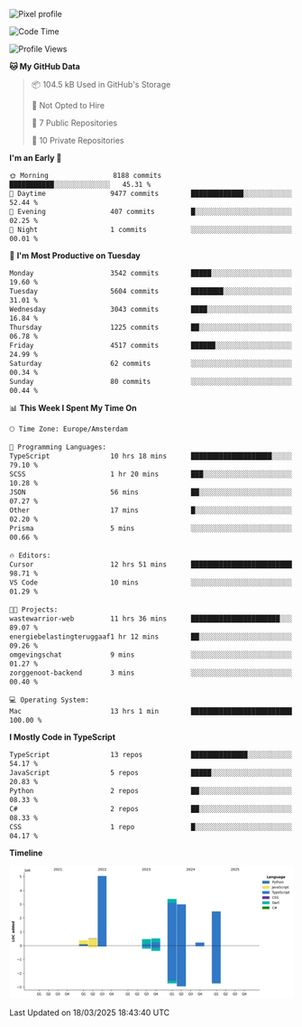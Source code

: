 ![Pixel profile](https://pixel-profile.vercel.app/api/github-stats?username=Atchferox&screen_effect=true&theme=rainbow
)


<!--START_SECTION:waka-->
![Code Time](http://img.shields.io/badge/Code%20Time-593%20hrs%2047%20mins-blue)

![Profile Views](http://img.shields.io/badge/Profile%20Views-0-blue)

**🐱 My GitHub Data** 

> 📦 104.5 kB Used in GitHub's Storage 
 > 
> 🚫 Not Opted to Hire
 > 
> 📜 7 Public Repositories 
 > 
> 🔑 10 Private Repositories 
 > 
**I'm an Early 🐤** 

```text
🌞 Morning                8188 commits        ███████████░░░░░░░░░░░░░░   45.31 % 
🌆 Daytime                9477 commits        █████████████░░░░░░░░░░░░   52.44 % 
🌃 Evening                407 commits         █░░░░░░░░░░░░░░░░░░░░░░░░   02.25 % 
🌙 Night                  1 commits           ░░░░░░░░░░░░░░░░░░░░░░░░░   00.01 % 
```
📅 **I'm Most Productive on Tuesday** 

```text
Monday                   3542 commits        █████░░░░░░░░░░░░░░░░░░░░   19.60 % 
Tuesday                  5604 commits        ████████░░░░░░░░░░░░░░░░░   31.01 % 
Wednesday                3043 commits        ████░░░░░░░░░░░░░░░░░░░░░   16.84 % 
Thursday                 1225 commits        ██░░░░░░░░░░░░░░░░░░░░░░░   06.78 % 
Friday                   4517 commits        ██████░░░░░░░░░░░░░░░░░░░   24.99 % 
Saturday                 62 commits          ░░░░░░░░░░░░░░░░░░░░░░░░░   00.34 % 
Sunday                   80 commits          ░░░░░░░░░░░░░░░░░░░░░░░░░   00.44 % 
```


📊 **This Week I Spent My Time On** 

```text
🕑︎ Time Zone: Europe/Amsterdam

💬 Programming Languages: 
TypeScript               10 hrs 18 mins      ████████████████████░░░░░   79.10 % 
SCSS                     1 hr 20 mins        ███░░░░░░░░░░░░░░░░░░░░░░   10.28 % 
JSON                     56 mins             ██░░░░░░░░░░░░░░░░░░░░░░░   07.27 % 
Other                    17 mins             █░░░░░░░░░░░░░░░░░░░░░░░░   02.20 % 
Prisma                   5 mins              ░░░░░░░░░░░░░░░░░░░░░░░░░   00.66 % 

🔥 Editors: 
Cursor                   12 hrs 51 mins      █████████████████████████   98.71 % 
VS Code                  10 mins             ░░░░░░░░░░░░░░░░░░░░░░░░░   01.29 % 

🐱‍💻 Projects: 
wastewarrior-web         11 hrs 36 mins      ██████████████████████░░░   89.07 % 
energiebelastingteruggaaf1 hr 12 mins        ██░░░░░░░░░░░░░░░░░░░░░░░   09.26 % 
omgevingschat            9 mins              ░░░░░░░░░░░░░░░░░░░░░░░░░   01.27 % 
zorggenoot-backend       3 mins              ░░░░░░░░░░░░░░░░░░░░░░░░░   00.40 % 

💻 Operating System: 
Mac                      13 hrs 1 min        █████████████████████████   100.00 % 
```

**I Mostly Code in TypeScript** 

```text
TypeScript               13 repos            ██████████████░░░░░░░░░░░   54.17 % 
JavaScript               5 repos             █████░░░░░░░░░░░░░░░░░░░░   20.83 % 
Python                   2 repos             ██░░░░░░░░░░░░░░░░░░░░░░░   08.33 % 
C#                       2 repos             ██░░░░░░░░░░░░░░░░░░░░░░░   08.33 % 
CSS                      1 repo              █░░░░░░░░░░░░░░░░░░░░░░░░   04.17 % 
```



**Timeline**

![Lines of Code chart](https://raw.githubusercontent.com/Atchferox/Atchferox/main/assets/bar_graph.png)


 Last Updated on 18/03/2025 18:43:40 UTC
<!--END_SECTION:waka-->
